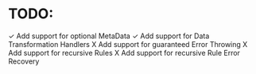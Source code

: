 # TODO:
✓ Add support for optional MetaData
✓ Add support for Data Transformation Handlers
X Add support for guaranteed Error Throwing
X Add support for recursive Rules
X Add support for recursive Rule Error Recovery